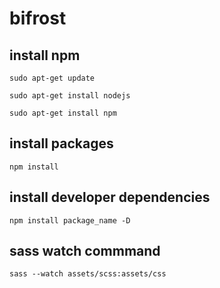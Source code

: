 # bifrost

## install npm

```console
sudo apt-get update
```

```console
sudo apt-get install nodejs
```

```console
sudo apt-get install npm
```

## install packages

```console
npm install
```

## install developer dependencies

```console
npm install package_name -D
```

## sass watch commmand

```console
sass --watch assets/scss:assets/css
```

